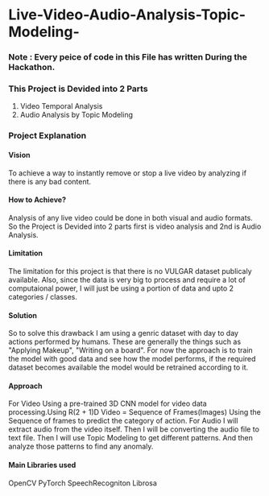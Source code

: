 # Live-Video-Audio-Analysis-Topic-Modeling-
### Note : Every peice of code in this File has written During the Hackathon.
### This Project is Devided into 2 Parts
1. Video Temporal Analysis
2. Audio Analysis by Topic Modeling
### Project Explanation
#### Vision
To achieve a way to instantly remove or stop a live video by analyzing if there is any bad content.
#### How to Achieve?
Analysis of any live video could be done in both visual and audio formats.
So the Project is Devided into 2 parts first is video analysis and 2nd is Audio Analysis.
#### Limitation
The limitation for this project is that there is no VULGAR dataset publicaly available.
Also, since the data is very big to process and require a lot of computaional power, I will just be using a portion of data and upto 2 categories / classes.
#### Solution
So to solve this drawback I am using a genric dataset with day to day actions performed by humans. These are generally the things such as "Applying Makeup", "Writing on a board".
For now the approach is to train the model with good data and see how the model performs, if the required dataset becomes available the model would be retrained according to it.
#### Approach
For Video
Using a pre-trained 3D CNN model for video data processing.Using R(2 + 1)D
Video = Sequence of Frames(Images)
Using the Sequence of frames to predict the category of action.
For Audio
I will extract audio from the video itself.
Then I will be converting the audio file to text file.
Then I will use Topic Modeling to get different patterns.
And then analyze those patterns to find any anomaly.
#### Main Libraries used
OpenCV
PyTorch
SpeechRecogniton
Librosa
